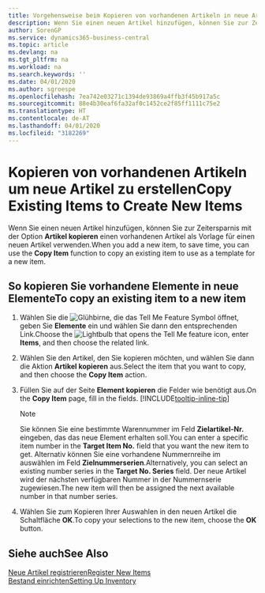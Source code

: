 ```yaml
---
title: Vorgehensweise beim Kopieren von vorhandenen Artikeln in neue Artikel
description: Wenn Sie einen neuen Artikel hinzufügen, können Sie zur Zeitersparnis mit der Option Artikel kopieren einen vorhandenen Artikel als Vorlage für einen neuen Artikel verwenden.
author: SorenGP
ms.service: dynamics365-business-central
ms.topic: article
ms.devlang: na
ms.tgt_pltfrm: na
ms.workload: na
ms.search.keywords: ''
ms.date: 04/01/2020
ms.author: sgroespe
ms.openlocfilehash: 7ea742e03271c1394de93869a4ffb3f45b917a5c
ms.sourcegitcommit: 88e4b30eaf6fa32af0c1452ce2f85ff1111c75e2
ms.translationtype: HT
ms.contentlocale: de-AT
ms.lasthandoff: 04/01/2020
ms.locfileid: "3182269"
---
```

# <a name="copy-existing-items-to-create-new-items"></a><span data-ttu-id="4f7d4-103">Kopieren von vorhandenen Artikeln um neue Artikel zu erstellen</span><span class="sxs-lookup"><span data-stu-id="4f7d4-103">Copy Existing Items to Create New Items</span></span>
<span data-ttu-id="4f7d4-104">Wenn Sie einen neuen Artikel hinzufügen, können Sie zur Zeitersparnis mit der Option **Artikel kopieren** einen vorhandenen Artikel als Vorlage für einen neuen Artikel verwenden.</span><span class="sxs-lookup"><span data-stu-id="4f7d4-104">When you add a new item, to save time, you can use the **Copy Item** function to copy an existing item to use as a template for a new item.</span></span>  

## <a name="to-copy-an-existing-item-to-a-new-item"></a><span data-ttu-id="4f7d4-105">So kopieren Sie vorhandene Elemente in neue Elemente</span><span class="sxs-lookup"><span data-stu-id="4f7d4-105">To copy an existing item to a new item</span></span>  
1. <span data-ttu-id="4f7d4-106">Wählen Sie die ![Glühbirne, die das Tell Me Feature](media/ui-search/search_small.png "Tell Me-Funktion") Symbol öffnet, geben Sie **Elemente** ein und wählen Sie dann den entsprechenden Link.</span><span class="sxs-lookup"><span data-stu-id="4f7d4-106">Choose the ![Lightbulb that opens the Tell Me feature](media/ui-search/search_small.png "Tell me what you want to do") icon, enter **Items**, and then choose the related link.</span></span>  
2. <span data-ttu-id="4f7d4-107">Wählen Sie den Artikel, den Sie kopieren möchten, und wählen Sie dann die Aktion **Artikel kopieren** aus.</span><span class="sxs-lookup"><span data-stu-id="4f7d4-107">Select the item that you want to copy, and then choose the **Copy Item** action.</span></span>  
3. <span data-ttu-id="4f7d4-108">Füllen Sie auf der Seite **Element kopieren** die Felder wie benötigt aus.</span><span class="sxs-lookup"><span data-stu-id="4f7d4-108">On the **Copy Item** page, fill in the fields.</span></span> [!INCLUDE[tooltip-inline-tip](includes/tooltip-inline-tip_md.md)]

    > [!NOTE]  
    > <span data-ttu-id="4f7d4-109">Sie können Sie eine bestimmte Warennummer im Feld **Zielartikel-Nr.** eingeben, das das neue Element erhalten soll.</span><span class="sxs-lookup"><span data-stu-id="4f7d4-109">You can enter a specific item number in the **Target Item No.** field that you want the new item to get.</span></span> <span data-ttu-id="4f7d4-110">Alternativ können Sie eine vorhandene Nummernreihe im auswählen im Feld **Zielnummerserien**.</span><span class="sxs-lookup"><span data-stu-id="4f7d4-110">Alternatively, you can select an existing number series in the **Target No. Series** field.</span></span> <span data-ttu-id="4f7d4-111">Der neue Artikel wird der nächsten verfügbaren Nummer in der Nummernserie zugewiesen.</span><span class="sxs-lookup"><span data-stu-id="4f7d4-111">The new item will then be assigned the next available number in that number series.</span></span>  

5. <span data-ttu-id="4f7d4-112">Wählen Sie zum Kopieren Ihrer Auswahlen in den neuen Artikel die Schaltfläche **OK**.</span><span class="sxs-lookup"><span data-stu-id="4f7d4-112">To copy your selections to the new item, choose the **OK** button.</span></span>  

## <a name="see-also"></a><span data-ttu-id="4f7d4-113">Siehe auch</span><span class="sxs-lookup"><span data-stu-id="4f7d4-113">See Also</span></span>  
[<span data-ttu-id="4f7d4-114">Neue Artikel registrieren</span><span class="sxs-lookup"><span data-stu-id="4f7d4-114">Register New Items</span></span>](inventory-how-register-new-items.md)  
[<span data-ttu-id="4f7d4-115">Bestand einrichten</span><span class="sxs-lookup"><span data-stu-id="4f7d4-115">Setting Up Inventory</span></span>](inventory-setup-inventory.md)
